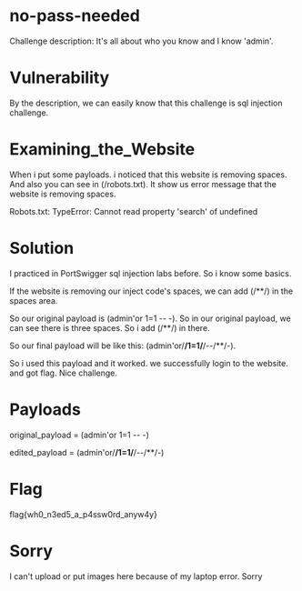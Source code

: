 # no-pass-needed

Challenge description: It's all about who you know and I know 'admin'.

# Vulnerability
By the description, we can easily know that this challenge is sql injection challenge. 

# Examining_the_Website
When i put some payloads. i noticed that this website is removing spaces. And also you can see in (/robots.txt). It show us error message that the website is removing spaces.

Robots.txt: TypeError: Cannot read property &#39;search&#39; of undefined

# Solution
I practiced in PortSwigger sql injection labs before. So i know some basics. 

If the website is removing our inject code's spaces, we can add (/**/) in the spaces area. 

So our original payload is (admin'or 1=1 -- -). So in our original payload, we can see there is three spaces. So i add (/**/) in there.

So our final payload will be like this: (admin'or/**/1=1/**/--/**/-).

So i used this payload and it worked. we successfully login to the website. and got flag. Nice challenge.

# Payloads
original_payload = (admin'or 1=1 -- -)

edited_payload = (admin'or/**/1=1/**/--/**/-)

# Flag
flag{wh0_n3ed5_a_p4ssw0rd_anyw4y}

# Sorry
I can't upload or put images here because of my laptop error. Sorry
